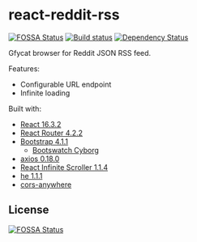 # react-reddit-rss

[![FOSSA Status](https://app.fossa.io/api/projects/git%2Bgithub.com%2Faltbdoor%2Freact-reddit-rss.svg?type=shield)](https://app.fossa.io/projects/git%2Bgithub.com%2Faltbdoor%2Freact-reddit-rss?ref=badge_shield)
[![Build status](https://ci.appveyor.com/api/projects/status/k6q6j6cjfkvrlbm9?svg=true)](https://ci.appveyor.com/project/altbdoor/react-reddit-rss)
[![Dependency Status](https://david-dm.org/altbdoor/react-reddit-rss/status.svg)](https://david-dm.org/altbdoor/react-reddit-rss)

Gfycat browser for Reddit JSON RSS feed.

Features:
- Configurable URL endpoint
- Infinite loading

Built with:
- [React 16.3.2](https://reactjs.org/)
- [React Router 4.2.2](https://reacttraining.com/react-router/)
- [Bootstrap 4.1.1](https://getbootstrap.com/)
    - [Bootswatch Cyborg](https://bootswatch.com/)
- [axios 0.18.0](https://github.com/axios/axios)
- [React Infinite Scroller 1.1.4](https://cassetterocks.github.io/react-infinite-scroller/)
- [he 1.1.1](https://github.com/mathiasbynens/he)
- [cors-anywhere](https://cors-anywhere.herokuapp.com/)


## License
[![FOSSA Status](https://app.fossa.io/api/projects/git%2Bgithub.com%2Faltbdoor%2Freact-reddit-rss.svg?type=large)](https://app.fossa.io/projects/git%2Bgithub.com%2Faltbdoor%2Freact-reddit-rss?ref=badge_large)
